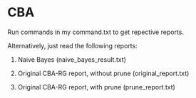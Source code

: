 # CBA
Run commands in my command.txt to get repective reports.

Alternatively, just read the following reports:

1. Naive Bayes (naive_bayes_result.txt)

2. Original CBA-RG report, without prune (original_report.txt)

3. Original CBA-RG report, with prune (prune_report.txt)